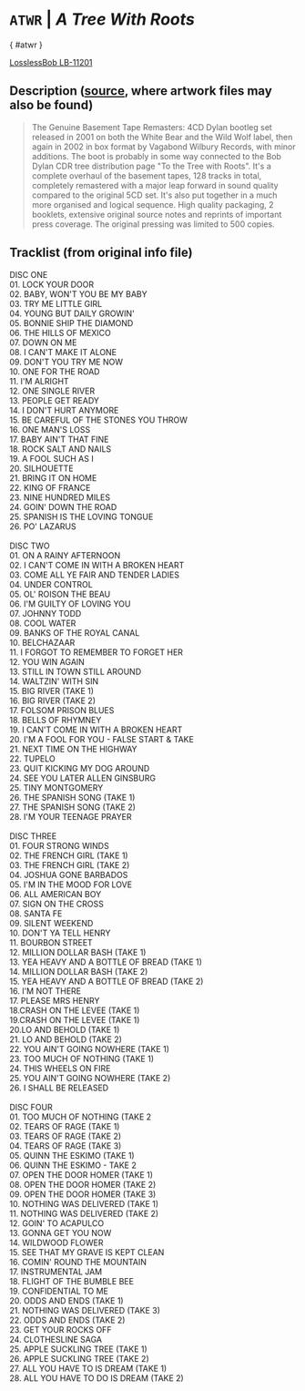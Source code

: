 # `ATWR` | _A Tree With Roots_

[](){ #atwr }

[LosslessBob LB-11201](http://www.losslessbob.wonderingwhattochoose.com/detail/LB-11201.html)

## Description ([source](https://theband.hiof.no/albums/boot_tree_with_roots.html), where artwork files may also be found)

> The Genuine Basement Tape Remasters: 4CD Dylan bootleg set released in 2001 on both the White Bear and the Wild Wolf label, then again in 2002 in box format by Vagabond Wilbury Records, with minor additions. The boot is probably in some way connected to the Bob Dylan CDR tree distribution page "To the Tree with Roots". It's a complete overhaul of the basement tapes, 128 tracks in total, completely remastered with a major leap forward in sound quality compared to the original 5CD set. It's also put together in a much more organised and logical sequence. High quality packaging, 2 booklets, extensive original source notes and reprints of important press coverage. The original pressing was limited to 500 copies.

## Tracklist (from original info file)

DISC ONE <br>01. LOCK YOUR DOOR<br>02. BABY, WON'T YOU BE MY BABY<br>03. TRY ME LITTLE GIRL<br>04. YOUNG BUT DAILY GROWIN'<br>05. BONNIE SHIP THE DIAMOND <br>06. THE HILLS OF MEXICO<br>07. DOWN ON ME<br>08. I CAN'T MAKE IT ALONE<br>09. DON'T YOU TRY ME NOW<br>10. ONE FOR THE ROAD <br>11. I'M ALRIGHT<br>12. ONE SINGLE RIVER<br>13. PEOPLE GET READY <br>14. I DON'T HURT ANYMORE<br>15. BE CAREFUL OF THE STONES YOU THROW<br>16. ONE MAN'S LOSS<br>17. BABY AIN'T THAT FINE<br>18. ROCK SALT AND NAILS <br>19. A FOOL SUCH AS I<br>20. SILHOUETTE<br>21. BRING IT ON HOME <br>22. KING OF FRANCE<br>23. NINE HUNDRED MILES<br>24. GOIN' DOWN THE ROAD<br>25. SPANISH IS THE LOVING TONGUE <br>26. PO' LAZARUS <br><br>DISC TWO <br>01. ON A RAINY AFTERNOON<br>02. I CAN'T COME IN WITH A BROKEN HEART<br>03. COME ALL YE FAIR AND TENDER LADIES<br>04. UNDER CONTROL<br>05. OL' ROISON THE BEAU<br>06. I'M GUILTY OF LOVING YOU<br>07. JOHNNY TODD<br>08. COOL WATER<br>09. BANKS OF THE ROYAL CANAL<br>10. BELCHAZAAR <br>11. I FORGOT TO REMEMBER TO FORGET HER <br>12. YOU WIN AGAIN <br>13. STILL IN TOWN STILL AROUND <br>14. WALTZIN' WITH SIN <br>15. BIG RIVER (TAKE 1)<br>16. BIG RIVER (TAKE 2)<br>17. FOLSOM PRISON BLUES<br>18. BELLS OF RHYMNEY<br>19. I CAN'T COME IN WITH A BROKEN HEART<br>20. I'M A FOOL FOR YOU - FALSE START & TAKE <br>21. NEXT TIME ON THE HIGHWAY <br>22. TUPELO <br>23. QUIT KICKING MY DOG AROUND <br>24. SEE YOU LATER ALLEN GINSBURG <br>25. TINY MONTGOMERY<br>26. THE SPANISH SONG (TAKE 1) <br>27. THE SPANISH SONG (TAKE 2) <br>28. I'M YOUR TEENAGE PRAYER <br><br>DISC THREE <br>01. FOUR STRONG WINDS <br>02. THE FRENCH GIRL (TAKE 1)<br>03. THE FRENCH GIRL (TAKE 2)<br>04. JOSHUA GONE BARBADOS <br>05. I'M IN THE MOOD FOR LOVE <br>06. ALL AMERICAN BOY<br>07. SIGN ON THE CROSS<br>08. SANTA FE<br>09. SILENT WEEKEND <br>10. DON'T YA TELL HENRY<br>11. BOURBON STREET<br>12. MILLION DOLLAR BASH (TAKE 1)<br>13. YEA HEAVY AND A BOTTLE OF BREAD (TAKE 1)<br>14. MILLION DOLLAR BASH (TAKE 2)<br>15. YEA HEAVY AND A BOTTLE OF BREAD (TAKE 2)<br>16. I'M NOT THERE<br>17. PLEASE MRS HENRY <br>18.CRASH ON THE LEVEE (TAKE 1)<br>19.CRASH ON THE LEVEE (TAKE 1)<br>20.LO AND BEHOLD (TAKE 1)<br>21. LO AND BEHOLD (TAKE 2) <br>22. YOU AIN'T GOING NOWHERE (TAKE 1)<br>23. TOO MUCH OF NOTHING (TAKE 1) <br>24. THIS WHEELS ON FIRE<br>25. YOU AIN'T GOING NOWHERE (TAKE 2)<br>26. I SHALL BE RELEASED<br><br>DISC FOUR <br>01. TOO MUCH OF NOTHING (TAKE 2<br>02. TEARS OF RAGE (TAKE 1) <br>03. TEARS OF RAGE (TAKE 2) <br>04. TEARS OF RAGE (TAKE 3) <br>05. QUINN THE ESKIMO (TAKE 1)<br>06. QUINN THE ESKIMO - TAKE 2 <br>07. OPEN THE DOOR HOMER (TAKE 1)<br>08. OPEN THE DOOR HOMER (TAKE 2) <br>09. OPEN THE DOOR HOMER (TAKE 3) <br>10. NOTHING WAS DELIVERED (TAKE 1)<br>11. NOTHING WAS DELIVERED (TAKE 2) <br>12. GOIN' TO ACAPULCO<br>13. GONNA GET YOU NOW <br>14. WILDWOOD FLOWER <br>15. SEE THAT MY GRAVE IS KEPT CLEAN <br>16. COMIN' ROUND THE MOUNTAIN <br>17. INSTRUMENTAL JAM <br>18. FLIGHT OF THE BUMBLE BEE <br>19. CONFIDENTIAL TO ME <br>20. ODDS AND ENDS (TAKE 1)<br>21. NOTHING WAS DELIVERED (TAKE 3) <br>22. ODDS AND ENDS (TAKE 2) <br>23. GET YOUR ROCKS OFF<br>24. CLOTHESLINE SAGA<br>25. APPLE SUCKLING TREE (TAKE 1)<br>26. APPLE SUCKLING TREE (TAKE 2) <br>27. ALL YOU HAVE TO IS DREAM (TAKE 1)<br>28. ALL YOU HAVE TO DO IS DREAM (TAKE 2)
